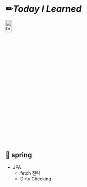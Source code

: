 # ✏*Today I Learned*
<img src="https://i.pinimg.com/originals/cf/ed/8e/cfed8eac99510be03fa144a2a09600c2.gif" width="20%" height="10%" alt="brown"></img><br/>


## 📂 spring
- JPA
  - fetch 전략
  - Dirty Checking
